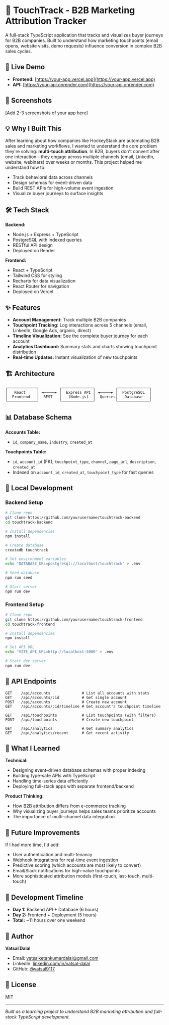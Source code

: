 # 🎯 TouchTrack - B2B Marketing Attribution Tracker

A full-stack TypeScript application that tracks and visualizes buyer journeys for B2B companies. Built to understand how marketing touchpoints (email opens, website visits, demo requests) influence conversion in complex B2B sales cycles.

## 🚀 Live Demo

- **Frontend:** [https://your-app.vercel.app](https://your-app.vercel.app)
- **API:** [https://your-api.onrender.com](https://your-api.onrender.com)

## 🎥 Screenshots

[Add 2-3 screenshots of your app here]

## 💡 Why I Built This

After learning about how companies like HockeyStack are automating B2B sales and marketing workflows, I wanted to understand the core problem they're solving: **multi-touch attribution**. In B2B, buyers don't convert after one interaction—they engage across multiple channels (email, LinkedIn, website, webinars) over weeks or months. This project helped me understand how to:

- Track behavioral data across channels
- Design schemas for event-driven data
- Build REST APIs for high-volume event ingestion
- Visualize buyer journeys to surface insights

## 🛠️ Tech Stack

**Backend:**
- Node.js + Express + TypeScript
- PostgreSQL with indexed queries
- RESTful API design
- Deployed on Render

**Frontend:**
- React + TypeScript
- Tailwind CSS for styling
- Recharts for data visualization
- React Router for navigation
- Deployed on Vercel

## ✨ Features

- **Account Management:** Track multiple B2B companies
- **Touchpoint Tracking:** Log interactions across 5 channels (email, LinkedIn, Google Ads, organic, direct)
- **Timeline Visualization:** See the complete buyer journey for each account
- **Analytics Dashboard:** Summary stats and charts showing touchpoint distribution
- **Real-time Updates:** Instant visualization of new touchpoints

## 🏗️ Architecture

```
┌─────────────┐         ┌──────────────┐         ┌──────────────┐
│   React     │ ◄─────► │  Express API │ ◄─────► │  PostgreSQL  │
│  Frontend   │  REST   │   (Node.js)  │  Queries│   Database   │
└─────────────┘         └──────────────┘         └──────────────┘
```

## 📊 Database Schema

**Accounts Table:**
- `id`, `company_name`, `industry`, `created_at`

**Touchpoints Table:**
- `id`, `account_id` (FK), `touchpoint_type`, `channel`, `page_url`, `description`, `created_at`
- Indexed on `account_id`, `created_at`, `touchpoint_type` for fast queries

## 🚀 Local Development

### Backend Setup

```bash
# Clone repo
git clone https://github.com/yourusername/touchtrack-backend
cd touchtrack-backend

# Install dependencies
npm install

# Create database
createdb touchtrack

# Set environment variables
echo "DATABASE_URL=postgresql://localhost/touchtrack" > .env

# Seed database
npm run seed

# Start server
npm run dev
```

### Frontend Setup

```bash
# Clone repo
git clone https://github.com/yourusername/touchtrack-frontend
cd touchtrack-frontend

# Install dependencies
npm install

# Set API URL
echo "VITE_API_URL=http://localhost:5000" > .env

# Start dev server
npm run dev
```

## 📡 API Endpoints

```
GET    /api/accounts              # List all accounts with stats
GET    /api/accounts/:id          # Get single account
POST   /api/accounts              # Create new account
GET    /api/accounts/:id/timeline # Get account's touchpoint timeline

GET    /api/touchpoints           # List touchpoints (with filters)
POST   /api/touchpoints           # Create new touchpoint

GET    /api/analytics             # Get summary analytics
GET    /api/analytics/recent      # Get recent activity
```

## 🎯 What I Learned

**Technical:**
- Designing event-driven database schemas with proper indexing
- Building type-safe APIs with TypeScript
- Handling time-series data efficiently
- Deploying full-stack apps with separate frontend/backend

**Product Thinking:**
- How B2B attribution differs from e-commerce tracking
- Why visualizing buyer journeys helps sales teams prioritize accounts
- The importance of multi-channel data integration

## 🔮 Future Improvements

If I had more time, I'd add:
- User authentication and multi-tenancy
- Webhook integrations for real-time event ingestion
- Predictive scoring (which accounts are most likely to convert)
- Email/Slack notifications for high-value touchpoints
- More sophisticated attribution models (first-touch, last-touch, multi-touch)

## 📝 Development Timeline

- **Day 1:** Backend API + Database (6 hours)
- **Day 2:** Frontend + Deployment (5 hours)
- **Total:** ~11 hours over one weekend

## 👤 Author

**Vatsal Dalal**
- Email: vatsalketankumardalal@gmail.com
- LinkedIn: [linkedin.com/in/vatsal-dalal](https://linkedin.com/in/vatsal-dalal)
- GitHub: [@vatsal9117](https://github.com/vatsal9117)

## 📄 License

MIT

---

*Built as a learning project to understand B2B marketing attribution and full-stack TypeScript development.*
